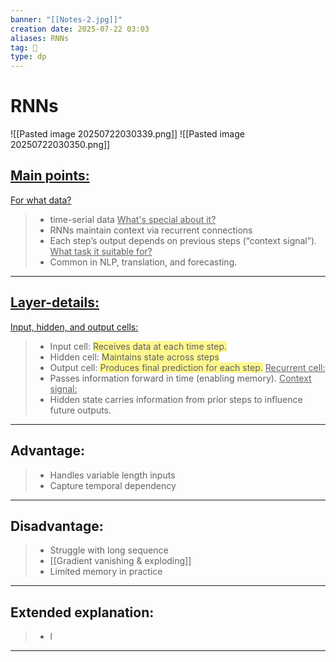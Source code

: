 ```yaml
---
banner: "[[Notes-2.jpg]]"
creation date: 2025-07-22 03:03
aliases: RNNs
tag: 🧠
type: dp
---
```

# RNNs
![[Pasted image 20250722030339.png]]
![[Pasted image 20250722030350.png]]

## <u>Main points:</u>
<u>For what data?</u>
> - time-serial data
<u>What's special about it?</u>
> - RNNs maintain context via recurrent connections
> - Each step’s output depends on previous steps (“context signal”).
<u>What task it suitable for?</u>
> - Common in NLP, translation, and forecasting.
---
## <u>Layer-details:  </u>
<u>Input, hidden, and output cells:</u>
> - Input cell: <span style="background:#fff88f">Receives data at each time step.</span>
> - Hidden cell: <span style="background:#fff88f">Maintains state across steps</span>
> - Output cell: <span style="background:#fff88f">Produces final prediction for each step.</span>
<u>Recurrent cell:</u>
> - Passes information forward in time (enabling memory).
<u>Context signal: </u>
> - Hidden state carries information from prior steps to influence future outputs.
---
## Advantage:
> - Handles variable length inputs
> - Capture temporal dependency 
---
## Disadvantage:
> - Struggle with long sequence
> - [[Gradient vanishing & exploding]]
> -  Limited memory in practice 
---
## Extended explanation:
> - l
---


